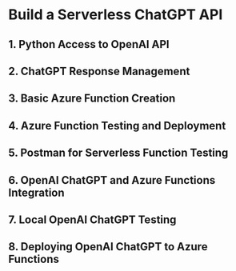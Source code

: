 # Build a Serverless ChatGPT API

## 1. Python Access to OpenAI API

## 2. ChatGPT Response Management

## 3. Basic Azure Function Creation

## 4. Azure Function Testing and Deployment

## 5. Postman for Serverless Function Testing

## 6. OpenAI ChatGPT and Azure Functions Integration

## 7. Local OpenAI ChatGPT Testing

## 8. Deploying OpenAI ChatGPT to Azure Functions
